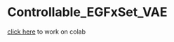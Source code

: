 # Controllable_EGFxSet_VAE

[click here](https://githubtocolab.com/iranroman/Controllable_EGFxSet_VAE/blob/main/EGFxSet_controllable_VAE.ipynb) to work on colab
